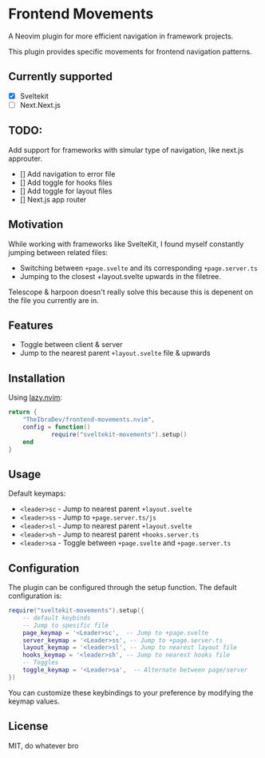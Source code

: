 # Frontend Movements

A Neovim plugin for more efficient navigation in framework projects.

This plugin provides specific movements for frontend navigation patterns.

## Currently supported
- [x] Sveltekit
- [ ] Next.Next.js

## TODO:
Add support for frameworks with simular type of navigation, like next.js approuter.
- [] Add navigation to error file
- [] Add toggle for hooks files
- [] Add toggle for layout files
- [] Next.js app router

## Motivation

While working with frameworks like SvelteKit, I found myself constantly jumping between related files:
- Switching between `+page.svelte` and its corresponding `+page.server.ts`
- Jumping to the closest +layout.svelte upwards in the filetree.

Telescope & harpoon doesn't really solve this because this is depenent on the file you currently are in.

## Features

- Toggle between client & server
- Jump to the nearest parent `+layout.svelte` file & upwards

## Installation

Using [lazy.nvim](https://github.com/folke/lazy.nvim):

```lua
return {
    "TheIbraDev/frontend-movements.nvim",
    config = function()
            require("sveltekit-movements").setup()
    end
}
```

## Usage

Default keymaps:
- `<leader>sc` - Jump to nearest parent `+layout.svelte`
- `<leader>ss` - Jump to `+page.server.ts/js`
- `<leader>sl` - Jump to nearest parent `+layout.svelte`
- `<leader>sh` - Jump to nearest parent `+hooks.server.ts`
- `<leader>sa` - Toggle between `+page.svelte` and `+page.server.ts`

## Configuration

The plugin can be configured through the setup function. The default configuration is:

```lua
require("sveltekit-movements").setup({
    -- default keybinds
    -- Jump to spesific file
    page_keymap = '<Leader>sc',  -- Jump to +page.svelte
    server_keymap = '<Leader>ss', -- Jump to +page.server.ts
    layout_keymap = '<leader>sl', -- Jump to nearest layout file
    hooks_keymap = '<leader>sh', -- Jump to nearest hooks file
    -- Toggles
    toggle_keymap = '<Leader>sa',  -- Alternate between page/server
})
```

You can customize these keybindings to your preference by modifying the keymap values.

## License

MIT, do whatever bro
